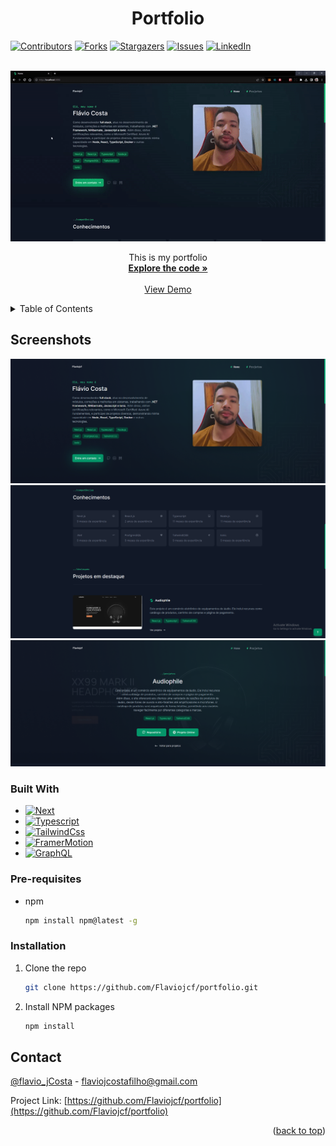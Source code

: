 <a name="readme-top"></a>
<h1 align="center">Portfolio</h1>

[![Contributors][contributors-shield]][contributors-url]
[![Forks][forks-shield]][forks-url]
[![Stargazers][stars-shield]][stars-url]
[![Issues][issues-shield]][issues-url]
[![LinkedIn][linkedin-shield]][linkedin-url]

<br />
<div align="center">
  <a href="https:/github.com/flaviojcf/lets-code">
    <img src="/public/portfolio.gif" alt="Logo">
  </a>


  <p align="center">
    This is my portfolio
    <br />
    <a href="https://github.com/Flaviojcf/portfolio"><strong>Explore the code »</strong></a>
    <br />
    <br />
    <a href="https://portfolio-flaviojcf.vercel.app/" target="_blank">View Demo</a>
  </p>
</div>

<details>
  <summary>Table of Contents</summary>
  <ol>
    <li>
      <a href="#about-the-project">About The Project</a>
      <ul>
        <li><a href="#built-with">Built With</a></li>
      </ul>
    </li>
    <li>
      <ul>
        <li><a href="#prerequisites">Pre-requisites</a></li>
        <li><a href="#installation">Installation</a></li>
      </ul>
    </li>
    <li><a href="#contact">Contact</a></li>
  </ol>
</details>

## Screenshots


<div align="center">
    <img src="/public/images/portfolioHome01.png"  >
    <img src="/public/images/portfolioHome02.png"  >
    <img src="/public/images/portfolioProject.png"  >
</div>



### Built With


- [![Next][Next.js]][next-url]
- [![Typescript][Typescript.react]][Typescript-url]
- [![TailwindCss][TailwindCss.react]][TailwindCss-url]
- [![FramerMotion][Framer.Motion]][Framer.Motion-url]
- [![GraphQL][GraphQL]][GraphQL-url]


### Pre-requisites


- npm
  ```sh
  npm install npm@latest -g
  ```

### Installation

1. Clone the repo
   ```sh
   git clone https://github.com/Flaviojcf/portfolio.git
   ```
2. Install NPM packages
   ```sh
   npm install
   ```





## Contact

[@flavio_jCosta](mailto:flaviojcostafilho@gmail.com) - flaviojcostafilho@gmail.com

Project Link: [https://github.com/Flaviojcf/portfolio](https://github.com/Flaviojcf/portfolio)

<p align="right">(<a href="#readme-top">back to top</a>)</p>




[contributors-shield]: https://img.shields.io/github/contributors/flaviojcf/portfolio.svg?style=for-the-badge
[contributors-url]: https://github.com/flaviojcf/portfolio/graphs/contributors
[forks-shield]: https://img.shields.io/github/forks/flaviojcf/portfolio.svg?style=for-the-badge
[forks-url]: https://github.com/flaviojcf/portfolio/network/members
[stars-shield]: https://img.shields.io/github/stars/flaviojcf/portfolio.svg?style=for-the-badge
[stars-url]: https://github.com/flaviojcf/portfolio/stargazers
[issues-shield]: https://img.shields.io/github/issues/flaviojcf/portfolio.svg?style=for-the-badge
[issues-url]: https://github.com/flaviojcf/portfolio/issues
[linkedin-shield]: https://img.shields.io/badge/-LinkedIn-black.svg?style=for-the-badge&logo=linkedin&colorB=555
[linkedin-url]: https://www.linkedin.com/in/flávio-jcosta

[Next.js]: https://img.shields.io/badge/Next-2F74C0?style=for-the-badge&logo=Next.js&logoColor=white
[next-url]: https://nextjs.org/

[TailwindCss.react]:https://img.shields.io/badge/Tailwind-css20232A?style=for-the-badge&logo=TailwindCss&logoColor=61DAFB

[TailwindCss-url]: https://tailwindcss.com/

[Typescript.react]:https://img.shields.io/badge/Typescript-2F74C0?style=for-the-badge&logo=typescript&logoColor=white

[Typescript-url]: https://phosphoricons.com/

[Framer.Motion]:https://img.shields.io/badge/FramerMotion-black?style=for-the-badge&logo=Framer%20Motion.&logoColor=white

[Framer.Motion-url]:https://www.framer.com/motion/

[GraphQL]:https://img.shields.io/badge/Graphql-2F74C0?style=for-the-badge&logo=graphql&logoColor=white
[GraphQL-url]:https://graphql.org/